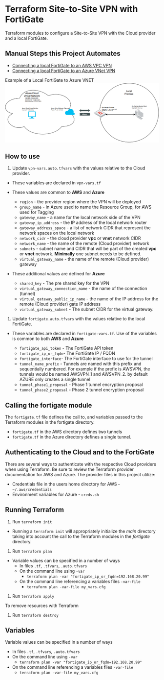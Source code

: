 # Terraform Site-to-Site VPN with FortiGate

Terraform modules to configure a Site-to-Site VPN with the Cloud provider and a local FortiGate.

## Manual Steps this Project Automates

- [Connecting a local FortiGate to an AWS VPC VPN](https://docs.fortinet.com/vm/aws/fortigate/6.4/aws-cookbook/6.4.0/506140/connecting-a-local-fortigate-to-an-aws-vpc-vpn)
- [Connecting a local FortiGate to an Azure VNet VPN](https://docs.fortinet.com/document/fortigate/6.4.0/azure-cookbook/989216/connecting-a-local-fortigate-to-an-azure-vnet-vpn)

Example of a Local FortiGate to Azure VNET
![Local FortiGate to Azure VNET](./images/local-FGT-Azure-VNet.png)


## How to use

1. Update `vpn-vars.auto.tfvars` with the values relative to the Cloud provider.

- These variables are declared in `vpn-vars.tf`

- These values are common to **AWS** and **Azure**
  - `region` - the provider region where the VPN will be deployed
  - `group_name` - in Azure used to name the Resource Group, for AWS used for Tagging
  - `gateway_name` - a name for the local network side of the VPN
  - `gateway_ip_address` - the IP address of the local network router
  - `gateway_address_space` - a list of network CIDR that represent the network spaces on the local network
  - `network_cidr` - the cloud provider **vpc** or **vnet** network CIDR
  - `network_name` - the name of the remote (Cloud provider) network
  - `subnets` - subnet name and CIDR that will be part of the created **vpc** or **vnet** network. **Minimally** one subnet needs to be defined.
  - `virtual_gateway_name` - the name of the remote (Cloud provider) gateway

- These additional values are defined for **Azure**
  - `shared_key` - The pre shared key for the VPN
  - `virtual_gateway_connection_name` - the name of the connection (tunnel)
  - `virtual_gateway_public_ip_name` - the name of the IP address for the remote (Cloud provider) gate IP address
  - `virtual_gateway_subnet` - The subnet CIDR for the virtual gateway.

1. Update `fortigate.auto.tfvars` with the values relative to the local FortiGate.

- These variables are declared in `fortigate-vars.tf`. Use of the variables is common to both **AWS** and **Azure**

  - `fortigate_api_token` - The FortiGate API token
  - `fortigate_ip_or_fqdn`- The FortiGate IP / FQDN
  - `fortigate_interface`- The FortiGate interface to use for the tunnel
  - `tunnel_name_prefix` - Tunnels are named with this prefix and sequentially numbered. For example if the prefix is AWSVPN, the tunnels would be named AWSVPN_1 and AWSVPN_2. by default AZURE only creates a single tunnel
  - `tunnel_phase1_proposal` - Phase 1 tunnel encryption proposal
  - `tunnel_phase2_proposal` - Phase 2 tunnel encryption proposal

## Calling the fortigate module

The `fortigate.tf` file defines the call to, and variables passed to the Terraform modules in the fortigate directory.

- `fortigate.tf` in the AWS directory defines two tunnels
- `fortigate.tf` in the Azure directory defines a single tunnel.

## Authenticating to the Cloud and to the FortiGate

There are several ways to authenticate with the respective Cloud providers when using Terraform. Be sure to review the Terraform provider documentation for AWS and Azure.  The provider files in this project utilize:

- Credentials file in the users home directory for AWS - `~/.aws/credentials`
- Environment variables for Azure - `creds.sh`

## Running Terraform

1. Run `terraform init`

- Running a `terraform init` will appropriately  initialize the *main* directory taking into account the call to the Terraform modules in the *fortigate* directory.

1. Run `terraform plan`

- Variable values can be specified in a number of ways
  - In files `.tf`, `.tfvars`, `.auto.tfvars`
  - On the command line using `-var`
    - `terraform plan -var "fortigate_ip_or_fqdn=192.168.20.99"`
  - On the command line referencing a variables files `-var-file`
    - `terraform plan -var-file my_vars.cfg`

1. Run `terraform apply`

To remove resources with Terraform

1. Run `terraform destroy`

## Variables

Variable values can be specified in a number of ways

- In files `.tf`, `.tfvars`, `.auto.tfvars`
- On the command line using `-var`
  - `terraform plan -var "fortigate_ip_or_fqdn=192.168.20.99"`
- On the command line referencing a variables files `-var-file`
  - `terraform plan -var-file my_vars.cfg`
